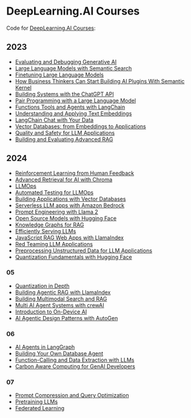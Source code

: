  # DeepLearning.AI Courses

Code for [DeepLearning.AI Courses](https://www.deeplearning.ai/courses/):

## 2023
- [Evaluating and Debugging Generative AI](EvaluatingandDebuggingGenerativeAI)
- [Large Language Models with Semantic Search](LargeLanguageModelswithSemanticSearch)
- [Finetuning Large Language Models](FinetuningLargeLanguageModels)
- [How Business Thinkers Can Start Building AI Plugins With Semantic Kernel](HowBusinessThinkersCanStartBuildingAIPluginsWithSemanticKernel)
- [Building Systems with the ChatGPT API](BuildingSystemswiththeChatGPTAPI)
- [Pair Programming with a Large Language Model](PairProgrammingwithaLargeLanguageModel)
- [Functions Tools and Agents with LangChain](FunctionsToolsandAgentswithLangChain)
- [Understanding and Applying Text Embeddings](UnderstandingandApplyingTextEmbeddings)
- [LangChain Chat with Your Data](LangChainChatwithYourData)
- [Vector Databases: from Embeddings to Applications](VectorDatabasesfromEmbeddingstoApplications)
- [Quality and Safety for LLM Applications](QualityandSafetyforLLMApplications)
- [Building and Evaluating Advanced RAG](BuildingandEvaluatingAdvancedRAG)

## 2024
- [Reinforcement Learning from Human Feedback](ReinforcementLearningFromHumanFeedback)
- [Advanced Retrieval for AI with Chroma](AdvancedRetrievalforAIwithChroma)
- [LLMOps](LLMOps)
- [Automated Testing for LLMOps](AutomatedTestingforLLMOps)
- [Building Applications with Vector Databases](BuildingApplicationswithVectorDatabases)
- [Serverless LLM apps with Amazon Bedrock](ServerlessLLMappswithAmazonBedrock)
- [Prompt Engineering with Llama 2](PromptEngineeringwithLlama2)
- [Open Source Models with Hugging Face](OpenSourceModelswithHuggingFace)
- [Knowledge Graphs for RAG](KnowledgeGraphsforRAG)
- [Efficiently Serving LLMs](EfficientlyServingLLMs)
- [JavaScript RAG Web Apps with LlamaIndex](JavaScriptRAGWebAppswithLlamaIndex)
- [Red Teaming LLM Applications](RedTeamingLLMApplications)
- [Preprocessing Unstructured Data for LLM Applications](PreprocessingUnstructuredDataforLLMApplications)
- [Quantization Fundamentals with Hugging Face](QuantizationFundamentalswithHuggingFace)

### 05
- [Quantization in Depth]()
- [Building Agentic RAG with LlamaIndex]()
- [Building Multimodal Search and RAG]()
- [Multi AI Agent Systems with crewAI](2024/05/MultiAIAgentSystemswithcrewAI/)
- [Introduction to On-Device AI](2024/05/IntroductiontoOnDeviceAI/)
- [AI Agentic Design Patterns with AutoGen](AIAgenticDesignPatternswithAutoGen)


### 06
- [AI Agents in LangGraph](./2024/06/AIAgentsinLangGraph)
- [Building Your Own Database Agent](./2024/06/BuildingYourOwnDatabaseAgent)
- [Function-Calling and Data Extraction with LLMs](./2024/06/FunctionCallingandDataExtractionwithLLMs/)
- [Carbon Aware Computing for GenAI Developers](./2024/06/CarbonAwareComputingforGenAIDevelopers/)


### 07
- [Prompt Compression and Query Optimization](./2024/07/PromptCompressionandQueryOptimization/)
- [Pretraining LLMs](./2024/07/PretrainingLLMs)
- [Federated Learning](./2024/07/FederatedLearning/)